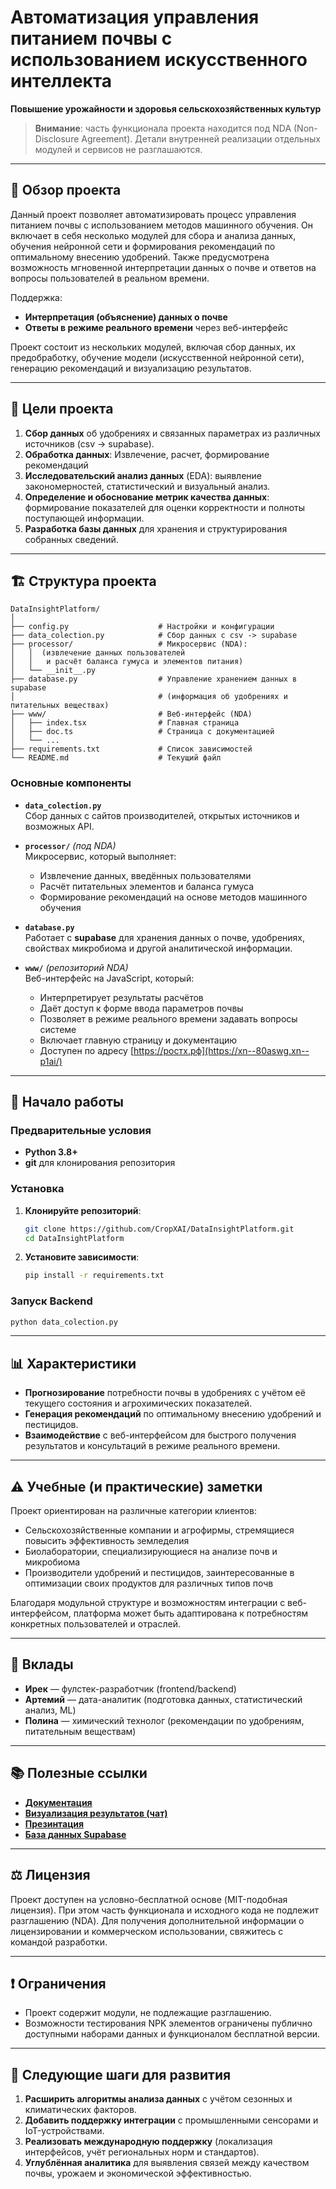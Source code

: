 # Автоматизация управления питанием почвы с использованием искусственного интеллекта  
**Повышение урожайности и здоровья сельскохозяйственных культур**  

> **Внимание**: часть функционала проекта находится под NDA (Non-Disclosure Agreement). Детали внутренней реализации отдельных модулей и сервисов не разглашаются.

---

## 📝 Обзор проекта  
Данный проект позволяет автоматизировать процесс управления питанием почвы с использованием методов машинного обучения. Он включает в себя несколько модулей для сбора и анализа данных, обучения нейронной сети и формирования рекомендаций по оптимальному внесению удобрений. Также предусмотрена возможность мгновенной интерпретации данных о почве и ответов на вопросы пользователей в реальном времени.

Поддержка:  
- **Интерпретация (объяснение) данных о почве**  
- **Ответы в режиме реального времени** через веб-интерфейс  

Проект состоит из нескольких модулей, включая сбор данных, их предобработку, обучение модели (искусственной нейронной сети), генерацию рекомендаций и визуализацию результатов.

---

## 🎯 Цели проекта  
1. **Сбор данных** об удобрениях и связанных параметрах из различных источников (csv -> supabase).  
2. **Обработка данных**: Извлечение, расчет, формирование рекомендаций 
3. **Исследовательский анализ данных** (EDA): выявление закономерностей, статистический и визуальный анализ.  
4. **Определение и обоснование метрик качества данных**: формирование показателей для оценки корректности и полноты поступающей информации.  
5. **Разработка базы данных** для хранения и структурирования собранных сведений.

---

## 🏗️ Структура проекта  

```
DataInsightPlatform/
│
├── config.py                    # Настройки и конфигурации
├── data_colection.py            # Сбор данных с csv -> supabase
├── processor/                   # Микросервис (NDA):
│   │  (извлечение данных пользователей 
│   │   и расчёт баланса гумуса и элементов питания)
│   └── __init__.py
├── database.py                  # Управление хранением данных в supabase 
│                                # (информация об удобрениях и питательных веществах)
├── www/                         # Веб-интерфейс (NDA)
│   ├── index.tsx                # Главная страница
│   ├── doc.ts                   # Страница с документацией
│   └── ...
├── requirements.txt             # Список зависимостей
└── README.md                    # Текущий файл
```

### Основные компоненты  
- **`data_colection.py`**  
  Сбор данных с сайтов производителей, открытых источников и возможных API.  

- **`processor/`** *(под NDA)*  
  Микросервис, который выполняет:  
  - Извлечение данных, введённых пользователями  
  - Расчёт питательных элементов и баланса гумуса  
  - Формирование рекомендаций на основе методов машинного обучения  

- **`database.py`**  
  Работает с **supabase** для хранения данных о почве, удобрениях, свойствах микробиома и другой аналитической информации.  

- **`www/`** *(репозиторий NDA)*  
  Веб-интерфейс на JavaScript, который:  
  - Интерпретирует результаты расчётов  
  - Даёт доступ к форме ввода параметров почвы  
  - Позволяет в режиме реального времени задавать вопросы системе  
  - Включает главную страницу и документацию  
  - Доступен по адресу [https://ростх.рф](https://xn--80aswg.xn--p1ai/)

---

## 🚀 Начало работы  

### Предварительные условия  
- **Python 3.8+**  
- **git** для клонирования репозитория

### Установка  
1. **Клонируйте репозиторий**:
   ```bash
   git clone https://github.com/CropXAI/DataInsightPlatform.git
   cd DataInsightPlatform
   ```
2. **Установите зависимости**:
   ```bash
   pip install -r requirements.txt
   ```

### Запуск Backend  
```bash
python data_colection.py
```

---

## 📊 Характеристики  
- **Прогнозирование** потребности почвы в удобрениях с учётом её текущего состояния и агрохимических показателей.  
- **Генерация рекомендаций** по оптимальному внесению удобрений и пестицидов.  
- **Взаимодействие** с веб-интерфейсом для быстрого получения результатов и консультаций в режиме реального времени.  

---

## ⚠️ Учебные (и практические) заметки  
Проект ориентирован на различные категории клиентов:  
- Сельскохозяйственные компании и агрофирмы, стремящиеся повысить эффективность земледелия  
- Биолаборатории, специализирующиеся на анализе почв и микробиома  
- Производители удобрений и пестицидов, заинтересованные в оптимизации своих продуктов для различных типов почв  

Благодаря модульной структуре и возможностям интеграции с веб-интерфейсом, платформа может быть адаптирована к потребностям конкретных пользователей и отраслей.

---

## 🤝 Вклады  
- **Ирек** — фулстек-разработчик (frontend/backend)  
- **Артемий** — дата-аналитик (подготовка данных, статистический анализ, ML)  
- **Полина** — химический технолог (рекомендации по удобрениям, питательным веществам)

---

## 📚 Полезные ссылки  
- [**Документация**](https://cropxai.com/docs/introduction)  
- [**Визуализация результатов (чат)**](https://chat.cropx.ai)  
- [**Презинтация**](https://docs.google.com/presentation/d/1Z-2PR0b9G4puh8rumHTgcBfDzGTPqgrb/edit?usp=sharing&ouid=107598273093656362881&rtpof=true&sd=true)
- [**База данных Supabase**](https://supabase.com/dashboard/project/kvvubjqhqhkkxktoavre/editor/29229?schema=public)
---

## ⚖️ Лицензия  
Проект доступен на условно-бесплатной основе (MIT-подобная лицензия). При этом часть функционала и исходного кода не подлежит разглашению (NDA). Для получения дополнительной информации о лицензировании и коммерческом использовании, свяжитесь с командой разработки.

---

## ❗ Ограничения  
- Проект содержит модули, не подлежащие разглашению.   
- Возможности тестирования NPK элементов ограничены публично доступными наборами данных и функционалом бесплатной версии.

---

## 🤔 Следующие шаги для развития  
1. **Расширить алгоритмы анализа данных** с учётом сезонных и климатических факторов.  
2. **Добавить поддержку интеграции** с промышленными сенсорами и IoT-устройствами.  
3. **Реализовать международную поддержку** (локализация интерфейсов, учёт региональных норм и стандартов).  
4. **Углублённая аналитика** для выявления связей между качеством почвы, урожаем и экономической эффективностью.  
